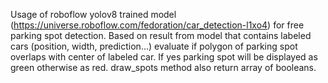 Usage of roboflow yolov8 trained model (https://universe.roboflow.com/fedoration/car_detection-l1xo4) for free parking spot detection. Based on result from model that contains labeled cars (position, width, prediction...) evaluate if polygon of parking spot overlaps with center of labeled car. If yes parking spot will be displayed as green otherwise as red. draw_spots method also return array of booleans.
